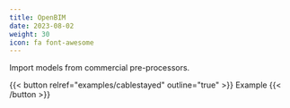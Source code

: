 ```yaml
---
title: OpenBIM
date: 2023-08-02
weight: 30
icon: fa font-awesome
---
```


Import models from commercial pre-processors.

{{< button relref="examples/cablestayed" outline="true" >}}
    Example
{{< /button >}}
